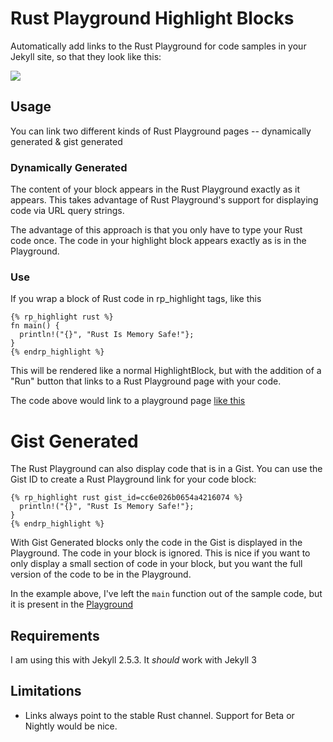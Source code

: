# Rust Playground Highlight Blocks

Automatically add links to the Rust Playground for code samples in your Jekyll site, so that they look like this:

<img src="http://i.imgur.com/gkFQsHJ.png" />

## Usage

You can link two different kinds of Rust Playground pages -- dynamically generated & gist generated

### Dynamically Generated

The content of your block appears in the Rust Playground exactly as it appears. This takes advantage of Rust Playground's support for displaying code via URL query strings.

The advantage of this approach is that you only have to type your Rust code once. The code in your highlight block appears exactly as is in the Playground.

### Use
If you wrap a block of Rust code in rp_highlight tags, like this

```
{% rp_highlight rust %}
fn main() {
  println!("{}", "Rust Is Memory Safe!"};
}
{% endrp_highlight %}
```

This will be rendered like a normal HighlightBlock, but with the addition of a "Run" button that links to a Rust Playground page with your code.

The code above would link to a playground page [like this](https://play.rust-lang.org/?code=fn+main%28%29+%7B%0A++println!%28"%7B%7D","Rust%20is%20Memory%20Safe!"%29%3B%0A%7D&version=stable)

# Gist Generated

The Rust Playground can also display code that is in a Gist. You can use the Gist ID to create a Rust Playground link for your code block:

```
{% rp_highlight rust gist_id=cc6e026b0654a4216074 %}
  println!("{}", "Rust Is Memory Safe!"};
}
{% endrp_highlight %}
```

With Gist Generated blocks only the code in the Gist is displayed in the Playground. The code in your block is ignored. This is nice if you want to only display a small section of code in your block, but you want the full version of the code to be in the Playground.

In the example above, I've left the `main` function out of the sample code, but it is present in the [Playground](https://play.rust-lang.org/?gist=cc6e026b0654a4216074&version=stable)

## Requirements

I am using this with Jekyll 2.5.3. It *should* work with Jekyll 3

## Limitations

- Links always point to the stable Rust channel. Support for Beta or Nightly would be nice.

